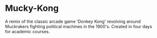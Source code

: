# Mucky-Kong
A remix of the classic arcade game 'Donkey Kong' revolving around Muckrakers fighting political machines in the 1900's. Created in four days for academic courses.
